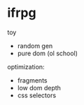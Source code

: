 # ifrpg
toy
- random gen
- pure dom (ol school)

optimization:
- fragments
- low dom depth
- css selectors
